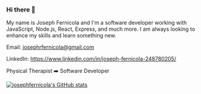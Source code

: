 ### Hi there 👋


My name is Joseph Fernicola and I'm a software developer working with JavaScript, Node.js, React, Express, and much more. I am always looking to enhance my skills and learn something new.

Email:  josephrfernicola@gmail.com <br />

LinkedIn:  https://www.linkedin.com/in/joseph-fernicola-248780205/ <br />

Physical Therapist ➡️ Software Developer

[![josephfernicola's GitHub stats](https://github-readme-stats.vercel.app/api?username=josephfernicola&count_private=true&hide=contribs,prs)](https://github.com/josephfernicola/github-readme-stats)
